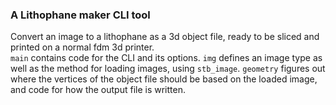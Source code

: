 ### A Lithophane maker CLI tool
Convert an image to a lithophane as a 3d object file, ready to be sliced and printed on a normal fdm 3d printer.  
`main` contains code for the CLI and its options.
`img` defines an image type as well as the method for loading images, using `stb_image`.
`geometry` figures out where the vertices of the object file should be based on the loaded image, and code for how the output file is written.